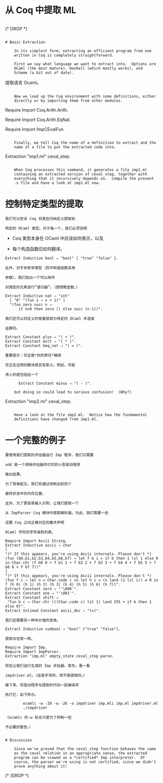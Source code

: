 # 从 Coq 中提取 ML

```

```

(* DROP *)

```

# Basic Extraction

    In its simplest form, extracting an efficient program from one
    written in Coq is completely straightforward. 

    First we say what language we want to extract into.  Options are
    OCaml (the most mature), Haskell (which mostly works), and
    Scheme (a bit out of date).

```

提取语言 Ocaml。

```

    Now we load up the Coq environment with some definitions, either
    directly or by importing them from other modules.

```

Require Import Coq.Arith.Arith.

Require Import Coq.Arith.EqNat.

Require Import ImpCEvalFun.

```

    Finally, we tell Coq the name of a definition to extract and the
    name of a file to put the extracted code into.

```

Extraction "imp1.ml" ceval_step.

```

    When Coq processes this command, it generates a file imp1.ml
    containing an extracted version of ceval_step, together with
    everything that it recursively depends on.  Compile the present
    .v file and have a look at imp1.ml now.

```

# 控制特定类型的提取

    我们可以告诉 Coq 将某些归纳定义提取到

    特定的 OCaml 类型。对于每一个，我们必须说明

+   Coq 类型本身在 OCaml 中应该如何表示，以及

+   每个构造函数应如何翻译。

```
Extract Inductive bool ⇒ "bool" [ "true" "false" ].

```

    此外，对于非枚举类型（其中构造函数采用

    参数），我们给出一个可以用作

    对类型的元素进行“递归器”。（想想教堂数。）

```
Extract Inductive nat ⇒ "int"
  [ "0" "(fun x → x + 1)" ]
  "(fun zero succ n →
      if n=0 then zero () else succ (n-1))".

```

    我们还可以将定义的常量提取为特定的 OCaml 术语或

    运算符。

```
Extract Constant plus ⇒ "( + )".
Extract Constant mult ⇒ "( * )".
Extract Constant beq_nat ⇒ "( = )".

```

    重要提示：完全是*你的责任*确保

    您正在证明的翻译是否有意义。例如，可能

    诱人的是包括这一个

```
      Extract Constant minus ⇒ "( - )".

    but doing so could lead to serious confusion!  (Why?)

```

Extraction "imp2.ml" ceval_step.

```

    Have a look at the file imp2.ml.  Notice how the fundamental
    definitions have changed from imp1.ml.

```

# 一个完整的例子

    要使用我们提取的评估器运行 Imp 程序，我们只需要

    add 是一个调用评估器并打印的小型驱动程序

    输出结果。

    为了简单起见，我们将通过倾倒出前四个

    最终状态中的内存位置。

    此外，为了更容易输入示例，让我们提取一个

    从 ImpParser Coq 模块中提取解析器。为此，我们需要一些

    设置 Coq 之间正确对应的魔术声明

    OCaml 字符的字符串和列表。

```
Require Import Ascii String.
Extract Inductive ascii ⇒ char
[
"(* If this appears, you're using Ascii internals. Please don't *) (fun (b0,b1,b2,b3,b4,b5,b6,b7) → let f b i = if b then 1 lsl i else 0 in Char.chr (f b0 0 + f b1 1 + f b2 2 + f b3 3 + f b4 4 + f b5 5 + f b6 6 + f b7 7))"
]
"(* If this appears, you're using Ascii internals. Please don't *) (fun f c → let n = Char.code c in let h i = (n land (1 lsl i)) ≠ 0 in f (h 0) (h 1) (h 2) (h 3) (h 4) (h 5) (h 6) (h 7))".
Extract Constant zero ⇒ "'\000'".
Extract Constant one ⇒ "'\001'".
Extract Constant shift ⇒
 "fun b c → Char.chr (((Char.code c) lsl 1) land 255 + if b then 1 else 0)".
Extract Inlined Constant ascii_dec ⇒ "(=)".

```

    我们还需要另一种布尔值的变体。

```
Extract Inductive sumbool ⇒ "bool" ["true" "false"].

```

    提取与往常一样。

```
Require Import Imp.
Require Import ImpParser.
Extraction "imp.ml" empty_state ceval_step parse.

```

    现在让我们运行生成的 Imp 评估器。首先，看一看

    impdriver.ml。（这是手写的，而不是提取的。）

    接下来，将驱动程序与提取的代码一起编译并

    执行它，如下所示。

```
        ocamlc -w -20 -w -26 -o impdriver imp.mli imp.ml impdriver.ml
        ./impdriver

```

    （ocamlc 的-w 标志只是为了抑制一些

    不必要的警告。）

```

# Discussion

    Since we've proved that the ceval_step function behaves the same
    as the ceval relation in an appropriate sense, the extracted
    program can be viewed as a *certified* Imp interpreter.  Of
    course, the parser we're using is not certified, since we didn't
    prove anything about it!

```

(* /DROP *)

```

```

```

```

```

```
